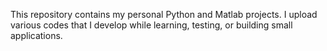 This repository contains my personal Python and Matlab projects. 
I upload various codes that I develop while learning, testing, or building small applications.

